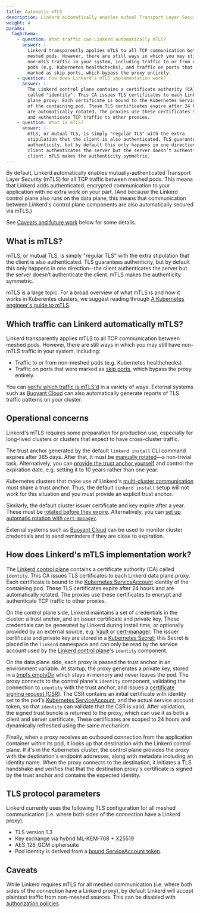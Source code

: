 ```yaml
---
title: Automatic mTLS
description: Linkerd automatically enables mutual Transport Layer Security (TLS) for all communication between meshed applications.
weight: 4
params:
  faqSchema:
    - question: What traffic can Linkerd automatically mTLS?
      answer: |-
        Linkerd transparently applies mTLS to all TCP communication between
        meshed pods. However, there are still ways in which you may still have
        non-mTLS traffic in your system, including traffic to or from non-meshed
        pods (e.g. Kubernetes healthchecks), and traffic on ports that were
        marked as skip ports, which bypass the proxy entirely.
    - question: How does Linkerd's mTLS implementation work?
      answer: |-
        The Linkerd control plane contains a certificate authority (CA)
        called "identity". This CA issues TLS certificates to each Linkerd data
        plane proxy. Each certificate is bound to the Kubernetes ServiceAccount
        of the containing pod. These TLS certificates expire after 24 hours and
        are automatically rotated. The proxies use these certificates to encrypt
        and authenticate TCP traffic to other proxies.
    - question: What is mTLS?
      answer: |-
        mTLS, or mutual TLS, is simply "regular TLS" with the extra
        stipulation that the client is also authenticated. TLS guarantees
        authenticity, but by default this only happens in one direction--the
        client authenticates the server but the server doesn’t authenticate the
        client. mTLS makes the authenticity symmetric.
---
```


By default, Linkerd automatically enables mutually-authenticated Transport
Layer Security (mTLS) for all TCP traffic between meshed pods. This means that
Linkerd adds authenticated, encrypted communication to your application with
no extra work on your part. (And because the Linkerd control plane also runs
on the data plane, this means that communication between Linkerd's control
plane components are also automatically secured via mTLS.)

See [Caveats and future work](#caveats-and-future-work) below for some details.

## What is mTLS?

mTLS, or mutual TLS, is simply "regular TLS" with the extra stipulation that
the client is also authenticated. TLS guarantees authenticity, but by default
this only happens in one direction--the client authenticates the server but the
server doesn’t authenticate the client. mTLS makes the authenticity symmetric.

mTLS is a large topic. For a broad overview of what mTLS is and how it works in
Kuberentes clusters, we suggest reading through [A Kubernetes engineer's guide
to mTLS](https://buoyant.io/mtls-guide/).

## Which traffic can Linkerd automatically mTLS?

Linkerd transparently applies mTLS to all TCP communication between meshed
pods. However, there are still ways in which you may still have non-mTLS
traffic in your system, including:

* Traffic to or from non-meshed pods (e.g. Kubernetes healthchecks)
* Traffic on ports that were marked as [skip ports](protocol-detection/),
  which bypass the proxy entirely.

You can [verify which traffic is mTLS'd](../tasks/validating-your-traffic/)
in a variety of ways. External systems such as [Buoyant
Cloud](https://buoyant.io/cloud) can also automatically generate reports of TLS
traffic patterns on your cluster.

## Operational concerns

Linkerd's mTLS requires some preparation for production use, especially for
long-lived clusters or clusters that expect to have cross-cluster traffic.

The trust anchor generated by the default `linkerd install` CLI command expires
after 365 days. After that, it must be [manually
rotated](../tasks/manually-rotating-control-plane-tls-credentials/)—a
non-trivial task. Alternatively, you can [provide the trust anchor
yourself](../tasks/generate-certificates/) and control the expiration date,
e.g. setting it to 10 years rather than one year.

Kubernetes clusters that make use of Linkerd's [multi-cluster
communication](multicluster/) must share a trust anchor. Thus, the default
`linkerd install` setup will not work for this situation and you must provide
an explicit trust anchor.

Similarly, the default cluster issuer certificate and key expire after a year.
These must be [rotated before they
expire](../tasks/manually-rotating-control-plane-tls-credentials/).
Alternatively, you can [set up automatic rotation with
`cert-manager`](../tasks/automatically-rotating-control-plane-tls-credentials/).

External systems such as [Buoyant Cloud](https://buoyant.io/cloud) can be used
to monitor cluster credentials and to send reminders if they are close to
expiration.

## How does Linkerd's mTLS implementation work?

The [Linkerd control plane](../reference/architecture/) contains a certificate
authority (CA) called `identity`. This CA issues TLS certificates to each
Linkerd data plane proxy.  Each certificate is bound to the [Kubernetes
ServiceAccount](https://kubernetes.io/docs/tasks/configure-pod-container/configure-service-account/)
identity of the containing pod. These TLS certificates expire after 24 hours
and are automatically rotated. The proxies use these certificates to encrypt
and authenticate TCP traffic to other proxies.

On the control plane side, Linkerd maintains a set of credentials in the
cluster: a trust anchor, and an issuer certificate and private key. These
credentials can be generated by Linkerd during install time, or optionally
provided by an external source, e.g.  [Vault](https://vaultproject.io) or
[cert-manager](https://github.com/jetstack/cert-manager). The issuer
certificate and private key are stored in a [Kubernetes
Secret](https://kubernetes.io/docs/concepts/configuration/secret/); this Secret
is placed in the `linkerd` namespace and can only be read by the service
account used by the [Linkerd control plane](../reference/architecture/)'s
`identity` component.

On the data plane side, each proxy is passed the trust anchor in an environment
variable. At startup, the proxy generates a private key, stored in a [tmpfs
emptyDir](https://kubernetes.io/docs/concepts/storage/volumes/#emptydir) which
stays in memory and never leaves the pod. The proxy connects to the control
plane's `identity` component, validating the connection to `identity` with the
trust anchor, and issues a [certificate signing request
(CSR)](https://en.wikipedia.org/wiki/Certificate_signing_request). The CSR
contains an initial certificate with identity set to the pod's [Kubernetes
ServiceAccount](https://kubernetes.io/docs/tasks/configure-pod-container/configure-service-account/),
and the actual service account token, so that `identity` can validate that the
CSR is valid. After validation, the signed trust bundle is returned to the
proxy, which can use it as both a client and server certificate. These
certificates are scoped to 24 hours and dynamically refreshed using the same
mechanism.

Finally, when a proxy receives an outbound connection from the application
container within its pod, it looks up that destination with the Linkerd control
plane. If it's in the Kubernetes cluster, the control plane provides the proxy
with the destination's endpoint addresses, along with metadata including an
identity name. When the proxy connects to the destination, it initiates a TLS
handshake and verifies that that the destination proxy's certificate is signed
by the trust anchor and contains the expected identity.

## TLS protocol parameters

Linkerd currently uses the following TLS configuration for all meshed
communication (i.e. where both sides of the connection have a Linkerd proxy):

* TLS version 1.3
* Key exchange via hybrid ML-KEM-768 + X25519
* AES_128_GCM ciphersuite
* Pod identity is derived from a [bound ServiceAccount
  token](/2021/12/28/using-kubernetess-new-bound-service-account-tokens-for-secure-workload-identity/).

## Caveats

While Linkerd requires mTLS for all meshed communication (i.e. where both sides
of the connection have a Linkerd proxy), by default Linkerd will accept
plaintext traffic from non-meshed sources. This can be disabled with
[authorization policies](server-policy/).
